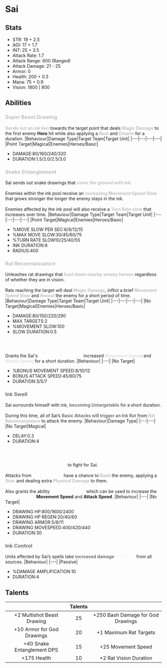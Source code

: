 # Sai
## Stats
- STR: 19 + 2.5
- AGI: 17 + 1.7
- INT: 25 + 3.5
- Attack Rate: 1.7
- Attack Range: 600 (Ranged)
- Attack Damage: 21 - 25
- Armor: 0
- Health: 200 + 0.3
- Mana: 75 + 0.9
- Vision: 1800 | 800
## Abilities
### <b><font color='#bfbfbf'>Super Beast Drawing</font></b>
<b><font color='#bfbfbf'>Sends out an ink lion</font></b> towards the target point that deals <b><font color='#bfbfbf'>Magic Damage</font></b> to the first enemy <b>Hero</b> hit while also applying a <b><font color='#bfbfbf'>Root</font></b> and <b><font color='#bfbfbf'>Disarm</font></b> for a duration.
|Behaviour|Damage Type|Target Team|Target Unit|
|---|---|---|---|
|Point Target|Magical|Enemies|Heroes/Basic|

- DAMAGE:80/160/240/320
- DURATION:1.5/2.0/2.5/3.0
### <b><font color='#bfbfbf'>Snake Entanglement</font></b>
Sai sends out snake drawings that <b><font color='#bfbfbf'>cover the ground with ink.</font></b> <br><br> Enemies within the ink pool receive an <b><font color='#bfbfbf'>increasing Movement Speed Slow</font></b> that grows stronger the longer the enemy stays in the ink. <br><br> Enemies affected by the ink pool will also receive a <b><font color='#bfbfbf'>Turn Rate slow</font></b> that increases over time.
|Behaviour|Damage Type|Target Team|Target Unit|
|---|---|---|---|
|Point Target|Magical|Enemies|Heroes/Basic|

- %MOVE SLOW PER SEC:6/9/12/15
- %MAX MOVE SLOW:30/45/60/75
- %TURN RATE SLOW10/25/40/55
- INK DURATION:8
- RADIUS:400
### <b><font color='#bfbfbf'>Rat Reconnaissance</font></b>
Unleashes rat drawings that <b><font color='#bfbfbf'>hunt down nearby enemy heroes</font></b> regardless of whether they are in vision. <br><br> Rats reaching the target will deal <b><font color='#bfbfbf'>Magic Damage</font></b>, inflict a brief<b><font color='#bfbfbf'> Movement Speed Slow</font></b> and <b><font color='#bfbfbf'>Reveal</font></b> the enemy for a short period of time.
|Behaviour|Damage Type|Target Team|Target Unit|
|---|---|---|---|
|No Target|Magical|Enemies|Heroes/Basic|

- DAMAGE:80/150/220/290
- MAX TARGETS:2
- %MOVEMENT SLOW:100
- SLOW DURATION:0.5
### <b><font color='#ffffff'>Kami's Strength</font></b>
Grants the Sai's <b><font color='#ffffff'>Super God Drawings</font></b> increased <b><font color='#e0e0e0'>Movement Speed</font></b> and <b><font color='#e0e0e0'>Attack Speed</font></b> for a short duration.
|Behaviour|
|---|
|No Target|

- %BONUS MOVEMENT SPEED:8/10/12
- BONUS ATTACK SPEED:45/60/75
- DURATION:3/5/7
### <b><font color='#737272'>Ink Swell</font></b>
Sai surrounds himself with ink, <b><font color='#737272'>becoming Untargetable</font></b> for a short duration. <br><br> During this time, all of Sai’s <b><font color='#737272'>Basic Attacks will trigger an Ink Rat</font></b> from <b><font color='#bfbfbf'>Rat Reconnaissance</font></b> to attack the enemy.
|Behaviour|Damage Type|
|---|---|
|No Target|Magical|

- DELAY:0.3
- DURATION:4
### <b><font color='#ffffff'>Super God Drawing</font></b>
<b><font color='#ffffff'>Summons two God Drawings</font></b> to fight for Sai. <br><br> Attacks from <b><font color='#ffffff'>God Drawings</font></b> have a chance to <b><font color='#bfbfbf'>Bash</font></b> the enemy, applying a <b><font color='#bfbfbf'>Stun</font></b> and dealing extra <b><font color='#bfbfbf'>Physical Damage</font></b> to them. <br><br> Also grants the ability <b><font color='#ffffff'>Kami's Strength</font></b> which can be used to increase the <b><font color='#ffffff'>God Drawings</font></b> <b>Movement Speed</b> and <b>Attack Speed</b>.
|Behaviour|
|---|
|No Target|

- DRAWING HP:800/1600/2400
- DRAWING HP REGEN:20/40/60
- DRAWING ARMOR:5/8/11
- DRAWING MOVESPEED:400/420/440
- DURATION:30
### <b><font color='#737272'>Ink Control</font></b>
Units affected by Sai’s spells take <b><font color='#737272'>increased damage</font></b> <b><font color='#F7F7F7'>( +0.5% )</font></b> from all sources.
|Behaviour|
|---|
|Passive|

- %DAMAGE AMPLIFICATION:10
- DURATION:4
## Talents
| | Talents | |
| :---: | :---: | :---: |
| +2 Multishot Beast Drawing | 25 | +250 Bash Damage for God Drawings |
| +10 Armor for God Drawings | 20 | +1 Maximum Rat Targets |
| +40 Snake Entanglement DPS | 15 | +25 Movement Speed |
| +175 Health | 10 | +2 Rat Vision Duration |
